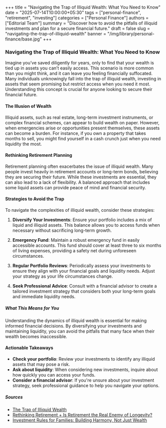 +++
title = "Navigating the Trap of Illiquid Wealth: What You Need to Know"
date = "2025-07-14T10:00:00+05:30"
tags = ["personal-finance", "retirement", "investing"]
categories = ["Personal Finance"]
authors = ["Editorial Team"]
summary = "Discover how to avoid the pitfalls of illiquid investments and plan for a secure financial future."
draft = false
slug = "navigating-the-trap-of-illiquid-wealth"
banner = "/img/library/personal-finance/base.jpg"
+++

### Navigating the Trap of Illiquid Wealth: What You Need to Know

Imagine you’ve saved diligently for years, only to find that your wealth is tied up in assets you can’t easily access. This scenario is more common than you might think, and it can leave you feeling financially suffocated. Many individuals unknowingly fall into the trap of illiquid wealth, investing in assets that seem promising but restrict access when you need it most. Understanding this concept is crucial for anyone looking to secure their financial future.

#### The Illusion of Wealth

Illiquid assets, such as real estate, long-term investment instruments, or complex financial schemes, can appear to build wealth on paper. However, when emergencies arise or opportunities present themselves, these assets can become a burden. For instance, if you own a property that takes months to sell, you might find yourself in a cash crunch just when you need liquidity the most. 

#### Rethinking Retirement Planning

Retirement planning often exacerbates the issue of illiquid wealth. Many people invest heavily in retirement accounts or long-term bonds, believing they are securing their future. While these investments are essential, they can also lead to a lack of flexibility. A balanced approach that includes some liquid assets can provide peace of mind and financial security.

#### Strategies to Avoid the Trap

To navigate the complexities of illiquid wealth, consider these strategies:

1. **Diversify Your Investments**: Ensure your portfolio includes a mix of liquid and illiquid assets. This balance allows you to access funds when necessary without sacrificing long-term growth.
   
2. **Emergency Fund**: Maintain a robust emergency fund in easily accessible accounts. This fund should cover at least three to six months of living expenses, providing a safety net during unforeseen circumstances.

3. **Regular Portfolio Reviews**: Periodically assess your investments to ensure they align with your financial goals and liquidity needs. Adjust your strategy as your life circumstances change.

4. **Seek Professional Advice**: Consult with a financial advisor to create a tailored investment strategy that considers both your long-term goals and immediate liquidity needs.

##### What This Means for You

Understanding the dynamics of illiquid wealth is essential for making informed financial decisions. By diversifying your investments and maintaining liquidity, you can avoid the pitfalls that many face when their wealth becomes inaccessible. 

#### Actionable Takeaways

- **Check your portfolio**: Review your investments to identify any illiquid assets that may pose a risk.
- **Ask about liquidity**: When considering new investments, inquire about how quickly you can access your funds.
- **Consider a financial advisor**: If you're unsure about your investment strategy, seek professional guidance to help you navigate your options.

##### Sources
- [The Trap of Illiquid Wealth](https://www.jagoinvestor.com/2025/07/trap-of-illiquid-wealth.html)
- [Rethinking Retirement + Is Retirement the Real Enemy of Longevity?](https://stableinvestor.com/2025/07/rethink-retirement.html)
- [Investment Rules for Families: Building Harmony, Not Just Wealth](https://goodmoneying.com/investment-rules-for-families/)